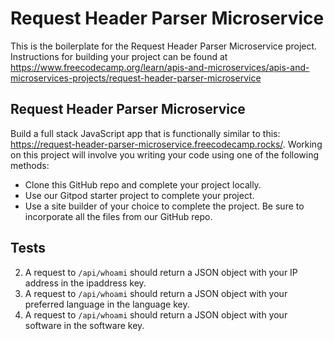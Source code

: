 # Request Header Parser Microservice

This is the boilerplate for the Request Header Parser Microservice project. Instructions for building your project can be found at https://www.freecodecamp.org/learn/apis-and-microservices/apis-and-microservices-projects/request-header-parser-microservice

## Request Header Parser Microservice

Build a full stack JavaScript app that is functionally similar to this: https://request-header-parser-microservice.freecodecamp.rocks/. Working on this project will involve you writing your code using one of the following methods:

- Clone this GitHub repo and complete your project locally.
- Use our Gitpod starter project to complete your project.
- Use a site builder of your choice to complete the project. Be sure to incorporate all the files from our GitHub repo.

## Tests

2. A request to `/api/whoami` should return a JSON object with your IP address in the ipaddress key.
3. A request to `/api/whoami` should return a JSON object with your preferred language in the language key.
4. A request to `/api/whoami` should return a JSON object with your software in the software key.
